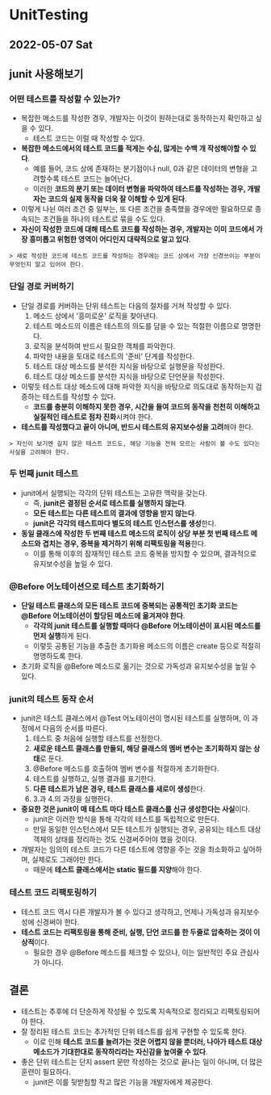 # UnitTesting
## 2022-05-07 Sat

## junit 사용해보기
### 어떤 테스트를 작성할 수 있는가?
* 복잡한 메소드를 작성한 경우, 개발자는 이것이 원하는대로 동작하는지 확인하고 싶을 수 있다.
  * 테스트 코드는 이럴 때 작성할 수 있다.
* **복잡한 메소드에서의 테스트 코드를 적게는 수십, 많게는 수백 개 작성해야할 수 있다**.
  * 예를 들어, 코드 상에 존재하는 분기점이나 null, 0과 같은 데이터의 변형을 고려할수록 테스트 코드는 늘어난다.
  * 이러한 **코드의 분기 또는 데이터 변형을 파악하여 테스트를 작성하는 경우, 개발자는 코드의 실제 동작을 더욱 잘 이해할 수 있게 된다**.
* 이렇게 나뉜 여러 조건 중 일부는, 또 다른 조건을 충족했을 경우에만 필요하므로 종속되는 조건들을 하나의 테스트로 묶을 수도 있다.
* **자신이 작성한 코드에 대해 테스트 코드를 작성하는 경우, 개발자는 이미 코드에서 가장 흥미롭고 위험한 영역이 어디인지 대략적으로 알고 있다**.
```
> 새로 작성한 코드에 테스트 코드를 작성하는 경우에는 코드 상에서 가장 신경쓰이는 부분이 무엇인지 알고 있어야 한다.
```

### 단일 경로 커버하기
* 단일 경로를 커버하는 단위 테스트는 다음의 절차를 거쳐 작성할 수 있다.
  1. 메소드 상에서 '흥미로운' 로직을 찾아낸다.
  2. 테스트 메소드의 이름은 테스트의 의도를 담을 수 있는 적절한 이름으로 명명한다.
  3. 로직을 분석하여 반드시 필요한 객체를 파악한다.
  4. 파악한 내용을 토대로 테스트의 '준비' 단계를 작성한다.
  5. 테스트 대상 메소드를 분석한 지식을 바탕으로 실행문을 작성한다.
  6. 테스트 대상 메소드를 분석한 지식을 바탕으로 단언문을 작성한다.
* 이렇듯 테스트 대상 메소드에 대해 파악한 지식을 바탕으로 의도대로 동작하는지 검증하는 테스트를 작성할 수 있다.
  * **코드를 충분히 이해하지 못한 경우, 시간을 들여 코드의 동작을 천천히 이해하고 실질적인 테스트로 점차 진화**시켜야 한다.
* **테스트를 작성했다고 끝이 아니며, 반드시 테스트의 유지보수성을 고려**해야 한다.
```
> 자신이 보기엔 길지 않은 테스트 코드도, 해당 기능을 전혀 모르는 사람이 볼 수도 있다는 사실을 고려해야 한다.
```

### 두 번째 junit 테스트
* junit에서 실행되는 각각의 단위 테스트는 고유한 맥락을 갖는다.
  * 즉, **junit은 결정된 순서로 테스트를 실행하지 않는다**.
  * **모든 테스트는 다른 테스트의 결과에 영향을 받지 않는다**.
  * **junit은 각각의 테스트마다 별도의 테스트 인스턴스를 생성**한다.
* **동일 클래스에 작성한 두 번째 테스트 메소드의 로직이 상당 부분 첫 번째 테스트 메소드와 겹치는 경우, 중복을 제거하기 위해 리팩토링을 적용**한다.
  * 이를 통해 이후의 잠재적인 테스트 코드 중복을 방지할 수 있으며, 결과적으로 유지보수성을 높일 수 있다.

### @Before 어노테이션으로 테스트 초기화하기
* **단일 테스트 클래스의 모든 테스트 코드에 중복되는 공통적인 초기화 코드는 @Before 어노테이션이 할당된 메소드에 옮겨져야 한다**.
  * **각각의 junit 테스트를 실행할 때마다 @Before 어노테이션이 표시된 메소드를 먼저 실행**하게 된다.
  * 이렇듯 공통된 기능을 추출한 초기화용 메소드의 이름은 create 등으로 적절히 명명하도록 한다.
* 초기화 로직을 @Before 메소드로 옮기는 것으로 가독성과 유지보수성을 높일 수 있다.

### junit의 테스트 동작 순서
* junit은 테스트 클래스에서 @Test 어노테이션이 명시된 테스트를 실행하며, 이 과정에서 다음의 순서를 따른다.
  1. 테스트 중 처음에 실행할 테스트를 선정한다.
  2. **새로운 테스트 클래스를 만들되, 해당 클래스의 멤버 변수는 초기화하지 않는 상태**로 둔다.
  3. @Before 메소드를 호출하여 멤버 변수를 적절하게 초기화한다.
  4. 테스트를 실행하고, 실행 결과를 표기한다.
  5. **다른 테스트가 남은 경우, 테스트 클래스를 새로이 생성**한다.
  6. 3.과 4.의 과정을 실행한다.
* **중요한 것은 junit이 매 테스트 마다 테스트 클래스를 신규 생성한다는 사실**이다.
  * junit은 이러한 방식을 통해 각각의 테스트를 독립적으로 만든다.
  * 만일 동일한 인스턴스에서 모든 테스트가 실행되는 경우, 공유되는 테스트 대상 객체의 상태를 정리하는 것도 신경써주어야 했을 것이다.
* 개발자는 임의의 테스트 코드가 다른 테스트에 영향을 주는 것을 최소화하고 싶어하며, 실제로도 그래야만 한다.
  * 때문에 **테스트 클래스에서는 static 필드를 지양**해야 한다.

### 테스트 코드 리팩토링하기
* 테스트 코드 역시 다른 개발자가 볼 수 있다고 생각하고, 언제나 가독성과 유지보수성에 신경써야 한다.
* **테스트 코드는 리팩토링을 통해 준비, 실행, 단언 코드를 한 두줄로 압축하는 것이 이상적**이다.
  * 필요한 경우 @Before 메소드를 체크할 수 있으나, 이는 일반적인 주요 관심사가 아니다.

## 결론
* 테스트는 추후에 더 단순하게 작성될 수 있도록 지속적으로 정리되고 리팩토링되어야 한다.
* 잘 정리된 테스트 코드는 추가적인 단위 테스트를 쉽게 구현할 수 있도록 한다.
  * 이로 인해 **테스트 코드를 늘려가는 것은 어렵지 않을 뿐더러, 나아가 테스트 대상 메소드가 기대한대로 동작하리라는 자신감을 높여줄 수 있다**.
* 좋은 단위 테스트는 단지 assert 문만 작성하는 것으로 끝나는 일이 아니며, 더 많은 훈련이 필요하다.
  * junit은 이를 뒷받침할 작고 많은 기능을 개발자에게 제공한다.